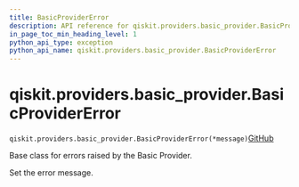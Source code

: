 ```yaml
---
title: BasicProviderError
description: API reference for qiskit.providers.basic_provider.BasicProviderError
in_page_toc_min_heading_level: 1
python_api_type: exception
python_api_name: qiskit.providers.basic_provider.BasicProviderError
---
```


<span id="qiskit-providers-basic-provider-basicprovidererror" />

# qiskit.providers.basic\_provider.BasicProviderError

<span id="qiskit.providers.basic_provider.BasicProviderError" />

`qiskit.providers.basic_provider.BasicProviderError(*message)`[GitHub](https://github.com/qiskit/qiskit/tree/main/qiskit/providers/basic_provider/exceptions.py "view source code")

Base class for errors raised by the Basic Provider.

Set the error message.

